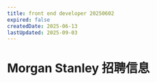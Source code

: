 ```yaml
---
title: front end developer 20250602
expired: false
createdDate: 2025-06-13
lastUpdated: 2025-09-03
---
```


# Morgan Stanley 招聘信息

<JobPostingTable job-posting-json-path="morgan-stanley/data/front-end-developer-20250602.json"/>
